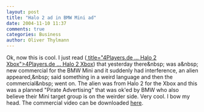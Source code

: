 ```yaml
---
layout: post
title: "Halo 2 ad in BMW Mini ad"
date: 2004-11-10 11:37
comments: true
categories: Business
author: Oliver Thylmann
---
```



Ok, now this is cool. I just read ([ title=&quot;4Players.de ... Halo 2 Xbox&quot;&gt;4Players.de ... Halo 2 Xbox](http://www.4players.de/rendersite.php?LAYOUT=dispnews&amp;sid=&amp;newsid=36609&amp;SYSTEM=XBox)) that yesterday there&amp;nbsp; was a&amp;nbsp; new commercial for the BMW Mini and it suddenly had interference, an alien appeared,&amp;nbsp; said something in a weird language and then the commercial&amp;nbsp; went on. The alien was from Halo 2 for the Xbox and this was a planned &quot;Pirate Advertising&quot; that was ok'ed by BMW who also believe their Mini target group is on the weirder side. Very cool. I bow my head. The commercial video can be downloaded [here](http://www.4players.de/rendersite.php?LAYOUT=download_start&amp;sid=&amp;DOWNLOADID=7620&amp;SYSTEM=XBox&amp;STARTDOWNLOAD=1).

